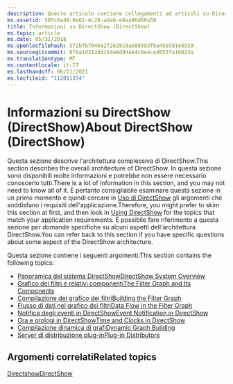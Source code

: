```yaml
---
description: Questo articolo contiene collegamenti ad articoli su DirectShow, tra cui Il grafico filtri, le notifiche degli eventi e altri argomenti.
ms.assetid: 505c0a49-8e61-4c28-ada6-e8aa96d60a58
title: Informazioni su DirectShow (DirectShow)
ms.topic: article
ms.date: 05/31/2018
ms.openlocfilehash: 572bfb704662f2628c0a5883d3fba455591e8939
ms.sourcegitcommit: 8f0a1d212dd154e8d94ab4c0e4ced053fa16823a
ms.translationtype: MT
ms.contentlocale: it-IT
ms.lasthandoff: 06/11/2021
ms.locfileid: "112011374"
---
```

# <a name="about-directshow-directshow"></a><span data-ttu-id="4b871-103">Informazioni su DirectShow (DirectShow)</span><span class="sxs-lookup"><span data-stu-id="4b871-103">About DirectShow (DirectShow)</span></span>

<span data-ttu-id="4b871-104">Questa sezione descrive l'architettura complessiva di DirectShow.</span><span class="sxs-lookup"><span data-stu-id="4b871-104">This section describes the overall architecture of DirectShow.</span></span> <span data-ttu-id="4b871-105">In questa sezione sono disponibili molte informazioni e potrebbe non essere necessario conoscerlo tutti.</span><span class="sxs-lookup"><span data-stu-id="4b871-105">There is a lot of information in this section, and you may not need to know all of it.</span></span> <span data-ttu-id="4b871-106">È pertanto consigliabile esaminare questa sezione in un primo momento e quindi cercare in [Uso di DirectShow](using-directshow.md) gli argomenti che soddisfano i requisiti dell'applicazione.</span><span class="sxs-lookup"><span data-stu-id="4b871-106">Therefore, you might prefer to skim this section at first, and then look in [Using DirectShow](using-directshow.md) for the topics that match your application requirements.</span></span> <span data-ttu-id="4b871-107">È possibile fare riferimento a questa sezione per domande specifiche su alcuni aspetti dell'architettura DirectShow.</span><span class="sxs-lookup"><span data-stu-id="4b871-107">You can refer back to this section if you have specific questions about some aspect of the DirectShow architecture.</span></span>

<span data-ttu-id="4b871-108">Questa sezione contiene i seguenti argomenti:</span><span class="sxs-lookup"><span data-stu-id="4b871-108">This section contains the following topics:</span></span>

-   [<span data-ttu-id="4b871-109">Panoramica del sistema DirectShow</span><span class="sxs-lookup"><span data-stu-id="4b871-109">DirectShow System Overview</span></span>](directshow-system-overview.md)
-   [<span data-ttu-id="4b871-110">Grafico dei filtri e relativi componenti</span><span class="sxs-lookup"><span data-stu-id="4b871-110">The Filter Graph and Its Components</span></span>](the-filter-graph-and-its-components.md)
-   [<span data-ttu-id="4b871-111">Compilazione del grafico dei filtri</span><span class="sxs-lookup"><span data-stu-id="4b871-111">Building the Filter Graph</span></span>](building-the-filter-graph.md)
-   [<span data-ttu-id="4b871-112">Flusso di dati nel grafico dei filtri</span><span class="sxs-lookup"><span data-stu-id="4b871-112">Data Flow in the Filter Graph</span></span>](data-flow-in-the-filter-graph.md)
-   [<span data-ttu-id="4b871-113">Notifica degli eventi in DirectShow</span><span class="sxs-lookup"><span data-stu-id="4b871-113">Event Notification in DirectShow</span></span>](event-notification-in-directshow.md)
-   [<span data-ttu-id="4b871-114">Ora e orologi in DirectShow</span><span class="sxs-lookup"><span data-stu-id="4b871-114">Time and Clocks in DirectShow</span></span>](time-and-clocks-in-directshow.md)
-   [<span data-ttu-id="4b871-115">Compilazione dinamica di grafi</span><span class="sxs-lookup"><span data-stu-id="4b871-115">Dynamic Graph Building</span></span>](dynamic-graph-building.md)
-   [<span data-ttu-id="4b871-116">Server di distribuzione plug-in</span><span class="sxs-lookup"><span data-stu-id="4b871-116">Plug-in Distributors</span></span>](plug-in-distributors.md)

## <a name="related-topics"></a><span data-ttu-id="4b871-117">Argomenti correlati</span><span class="sxs-lookup"><span data-stu-id="4b871-117">Related topics</span></span>

<dl> <dt>

[<span data-ttu-id="4b871-118">Directshow</span><span class="sxs-lookup"><span data-stu-id="4b871-118">DirectShow</span></span>](directshow.md)
</dt> </dl>

 

 



